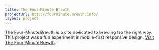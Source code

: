 ```yaml
---
title: The Four-Minute Brewth
projectUrl: http://fourminute.brewth.info/
layout: project
---
```


<p class="cramp">
    The Four-Minute Brewth is a site dedicated to brewing tea the right way. This project was a fun experiment in mobile-first responsive design. <a href="http://fourminute.brewth.info/">Visit The Four-Minute Brewth</a>.
</p>
